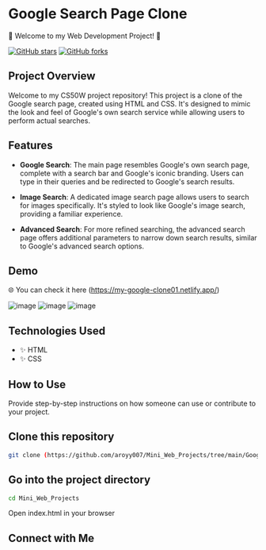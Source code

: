 # Google Search Page Clone

🚀 Welcome to my Web Development Project! 🚀

[![GitHub stars](https://img.shields.io/github/stars/aroyy007/Mini_Web_Projects.svg?style=social)](https://github.com/aroyy007/Mini_Web_Projects/tree/main/Google_Home_Page_Clone/stargazers)
[![GitHub forks](https://img.shields.io/github/forks/aroyy007/Mini_Web_Projects.svg?style=social)](https://github.com/aroyy007/Mini_Web_Projects/tree/main/Google_Home_Page_Clone/network/members)

## Project Overview

Welcome to my CS50W project repository! This project is a clone of the Google search page, created using HTML and CSS. It's designed to mimic the look and feel of Google's own search service while allowing users to perform actual searches.

## Features

- **Google Search**: The main page resembles Google's own search page, complete with a search bar and Google's iconic branding. Users can type in their queries and be redirected to Google's search results.

- **Image Search**: A dedicated image search page allows users to search for images specifically. It's styled to look like Google's image search, providing a familiar experience.

- **Advanced Search**: For more refined searching, the advanced search page offers additional parameters to narrow down search results, similar to Google's advanced search options.

## Demo

🌐 You can check it here (https://my-google-clone01.netlify.app/)

![image](https://github.com/aroyy007/Mini_Web_Projects/assets/120275227/21140688-7408-4b61-8bda-ecec343c50c4)
![image](https://github.com/aroyy007/Mini_Web_Projects/assets/120275227/972e5c1b-3ab2-4dd0-bf38-59eff9c8bffc)
![image](https://github.com/aroyy007/Mini_Web_Projects/assets/120275227/f4d01248-e317-4272-b6e1-7eb0d2e4db82)


## Technologies Used

- ✨ HTML
- ✨ CSS

## How to Use

Provide step-by-step instructions on how someone can use or contribute to your project.


## Clone this repository
```bash
git clone (https://github.com/aroyy007/Mini_Web_Projects/tree/main/Google_Home_Page_Clone)
```
## Go into the project directory
```bash
cd Mini_Web_Projects
```
Open index.html in your browser

## Connect with Me
